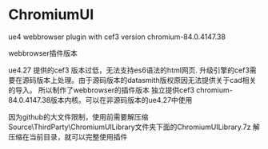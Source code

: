 # ChromiumUI
ue4 webbrowser plugin with cef3 version chromium-84.0.4147.38

webbrowser插件版本

ue4.27 提供的cef3 版本过低，无法支持es6语法的html网页.
升级引擎的cef3需要在源码版本上处理。由于源码版本的datasmith版权原因无法提供关于cad相关的导入。
所以制作了webbrowser的插件版本
独立提供cef3 chromium-84.0.4147.38版本内核。可以在非源码版本的ue4.27中使用

因为github的大文件限制，使用前需要解压缩Source\ThirdParty\ChromiumUILibrary文件夹下面的ChromiumUILibrary.7z
解压缩在当前目录，就可以完整使用插件
